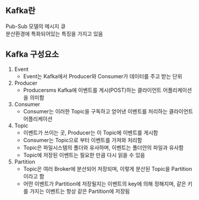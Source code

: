 ## Kafka란
Pub-Sub 모델의 메시지 큐  
분산환경에 특화되어있는 특징을 가지고 있음

## Kafka 구성요소
1. Event
    * Event는 Kafka에서 Producer와 Consumer가 데이터를 주고 받는 단위
2. Producer
    * Producersms Kafka에 이벤트를 게시(POST)하는 클라이언트 어플리케이션을 의미함
3. Consumer
    * Consumer는 이러한 Topic을 구독하고 얻어낸 이벤트를 처리하는 클라이언트 어플리케이션
4. Topic
    * 이벤트가 쓰이는 곳, Producer는 이 Topic에 이벤트를 게시함
    * Consumer는 Topic으로 부터 이벤트를 가져와 처리함
    * Topic은 파일시스템의 폴더와 유사하며, 이벤트는 폴더안의 파일과 유사함
    * Topic에 저장된 이벤트는 필요한 만큼 다시 읽을 수 있음
5. Partition
    * Topic은 여러 Broker에 분산되어 저장되며, 이렇게 분산된 Topic을 Partition이라고 함
    * 어떤 이벤트가 Partition에 저장될지는 이벤트의 key에 의해 정해지며, 같은 키를 가지는 이벤트는 항상 같은 Partition에 저장됨
